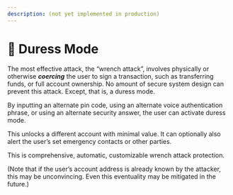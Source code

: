 ```yaml
---
description: (not yet implemented in production)
---
```


# 🔧 Duress Mode

The most effective attack, the “wrench attack”, involves physically or otherwise _**coercing**_ the user to sign a transaction, such as transferring funds, or full account ownership. No amount of secure system design can prevent this attack. Except, that is, a duress mode.

By inputting an alternate pin code, using an alternate voice authentication phrase, or using an alternate security answer, the user can activate duress mode.

This unlocks a different account with minimal value. It can optionally also alert the user’s set emergency contacts or other parties.

This is comprehensive, automatic, customizable wrench attack protection.

(Note that if the user’s account address is already known by the attacker, this may be unconvincing. Even this eventuality may be mitigated in the future.)
